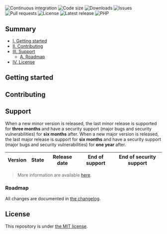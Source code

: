 # <name>

![Continuous integration](https://img.shields.io/github/workflow/status/<owner>/<repo>/Continuous%20integration?label=continuous%20integration&style=flat-square)
![Code size](https://img.shields.io/github/languages/code-size/<owner>/<repo>?style=flat-square)
![Downloads](https://img.shields.io/packagist/dt/<owner>/<repo>?style=flat-square)
![Issues](https://img.shields.io/github/issues/<owner>/<repo>?style=flat-square)
![Pull requests](https://img.shields.io/github/issues-pr/<owner>/<repo>?style=flat-square)
![License](https://img.shields.io/packagist/l/<owner>/<repo>?style=flat-square)
![Latest release](https://img.shields.io/packagist/v/<owner>/<repo>?style=flat-square&label=version)
![PHP](https://img.shields.io/packagist/php-v/<owner>/<repo>?style=flat-square)

<description>

## Summary
- [I. Getting started](#getting-started)
- [II. Contributing](#contributing)
- [III. Support](#support)
  - [A. Roadmap](#roadmap)
- [IV. License](#license)

## Getting started


## Contributing


## Support
When a new minor version is released, the last minor release is supported for **three months** and have a security support (major bugs and security vulnerabilities) for **six months** after. When a new major version is released, the last major release is support for **six months** and have a security support (major bugs and security vulnerabilities) for **one year** after.

|Version|State|Release date|End of support|End of security support|
|-------|-----|------------|--------------|-----------------------|

> More information are available [here](https://github.com/<owner>/<repo>/blob/next/.github/SECURITY.md).

### Roadmap
All changes are documented in [the changelog](https://github.com/<owner>/<repo>/blob/next/LICENSE.md).


## License
This repository is under [the MIT license](https://github.com/<owner>/<repo>/blob/next/LICENSE).
